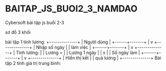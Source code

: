 # BAITAP_JS_BUOI2_3_NAMDAO
Cybersoft bài tập js buổi 2-3

sơ đồ 3 khối 

bài tập 1 tính lương:
              +--------------+
              | Người dùng   |
              +------+-------+
                     |
                     v
              +--------------+
              | Nhập số ngày |
              | làm việc     |
              +------+-------+
                     |
                     v
              +--------------+
              | Tính lương:  |
              | Lương =      |
              | Lương 1 ngày |
              |    x         | 
              | Số ngày làm  |
              +------+-------+
                     |
                     v
              +--------------+
              | Hiển thị kết |
              | quả lương    |
              +--------------+
Bài tập 2 tính giá trị trung bình:
